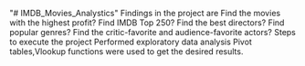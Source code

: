 "# IMDB_Movies_Analystics" 
Findings in the project are
Find the movies with the highest profit?
Find IMDB Top 250?
Find the best directors?
Find popular genres?
Find the critic-favorite and audience-favorite actors?
Steps to execute the project 
Performed exploratory data analysis 
Pivot tables,Vlookup functions were used to get the desired results. 







